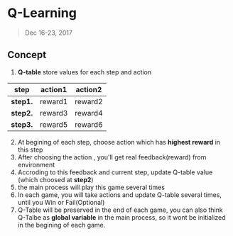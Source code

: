 # Q-Learning
> Dec 16-23, 2017

## Concept
1. **Q-table** store values for each step and action

| step          | action1       | action2   |
| ------------- |:-------------:| :--------:|
| **step1.**    | reward1		|reward2	|
| **step2.**    | reward3       |reward4    |
| **step3.**    | reward5       |reward6    |

2. At begining of each step, choose action which has **highest reward** in this step
3. After choosing the action , you'll get real feedback(reward) from environment
4. Accroding to this feedback and current step, update Q-table value (which choosed at **step2**)
5. the main process will play this game several times
6. In each game, you will take actions and update Q-table several times, until you Win or Fail(Optional)
7. Q-Table will be preserved in the end of each game, you can also think Q-Talbe as **global variable** in the main process, so it wont be initialized in the begining of each game.

